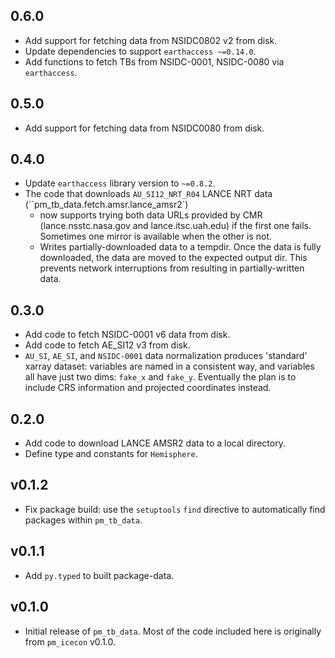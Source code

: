## 0.6.0

* Add support for fetching data from NSIDC0802 v2 from disk.
* Update dependencies to support `earthaccess ~=0.14.0`.
* Add functions to fetch TBs from NSIDC-0001, NSIDC-0080 via `earthaccess`.

## 0.5.0

* Add support for fetching data from NSIDC0080 from disk.


## 0.4.0

* Update `earthaccess` library version to `~=0.8.2`.
* The code that downloads `AU_SI12_NRT_R04` LANCE NRT data
  (``pm_tb_data.fetch.amsr.lance_amsr2`) 
    * now supports trying both data URLs provided by CMR (lance.nsstc.nasa.gov
      and lance.itsc.uah.edu) if the first one fails. Sometimes one mirror is
      available when the other is not.
    * Writes partially-downloaded data to a tempdir. Once the data is fully
      downloaded, the data are moved to the expected output dir. This prevents
      network interruptions from resulting in partially-written data.

## 0.3.0

* Add code to fetch NSIDC-0001 v6 data from disk.
* Add code to fetch AE_SI12 v3 from disk.
* `AU_SI`, `AE_SI`, and `NSIDC-0001` data normalization produces 'standard'
  xarray dataset: variables are named in a consistent way, and variables all
  have just two dims: `fake_x` and `fake_y`. Eventually the plan is to include
  CRS information and projected coordinates instead.


## 0.2.0

* Add code to download LANCE AMSR2 data to a local directory.
* Define type and constants for `Hemisphere`.


## v0.1.2

* Fix package build: use the `setuptools` `find` directive to automatically find
  packages within `pm_tb_data`.

## v0.1.1

* Add `py.typed` to built package-data.

## v0.1.0

* Initial release of `pm_tb_data`. Most of the code included here is originally
  from `pm_icecon` v0.1.0.
